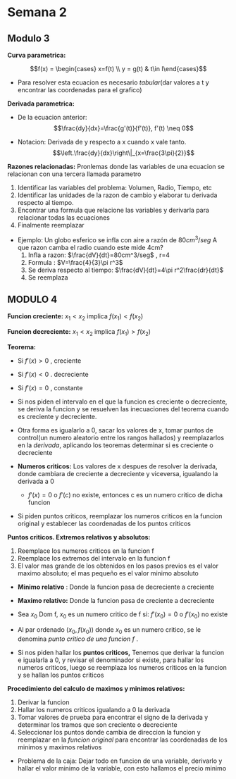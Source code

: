 # Semana 2

## Modulo 3

**Curva parametrica:**


$$f(x) = \begin{cases} x=f(t) \\ y = g(t) & t\in I\end{cases}$$

- Para resolver esta ecuacion es necesario *tabular*(dar valores a t y encontrar las coordenadas para el grafico)


**Derivada parametrica:**

- De la ecuacion anterior:
$$\frac{dy}{dx}=\frac{g'(t)}{f'(t)},  f'(t) \neq 0$$

- Notacion: Derivada de y respecto a x cuando x vale tanto.
$$\left.\frac{dy}{dx}\right\|_{x=\frac{3\pi}{2}}$$

**Razones relacionadas:** Pronlemas donde las variables de una ecuacion se relacionan con una tercera llamada parametro
1. Identificar las variables del problema: Volumen, Radio, Tiempo, etc
2. Identificar las unidades de la razon de cambio y elaborar tu derivada respecto al tiempo.
3. Encontrar una formula que relacione las variables y derivarla para relacionar todas las ecuaciones
4. Finalmente reemplazar

- Ejemplo: Un globo esferico se infla con aire a razón de $80cm^3/seg$ A que razon camba el radio cuando este mide 4cm?
	1. Infla a razon: $\frac{dV}{dt}=80cm^3/seg$ , r=4
	2. Formula : $V=\frac{4}{3}\pi r^3$ 
	3. Se deriva respecto al tiempo: $\frac{dV}{dt}=4\pi r^2\frac{dr}{dt}$ 
	4. Se reemplaza

## MODULO 4

**Funcion creciente:** $x_1 < x_2$   implica   $f(x_1) < f(x_2)$

**Funcion decreciente:** $x_1 < x_2$   implica   $f(x_1) > f(x_2)$ 

**Teorema:**
- Si $f'(x) > 0$ , creciente
- Si $f'(x) < 0$ . decreciente
- Si $f'(x)=0$ , constante

- Si nos piden el intervalo en el que la funcion es creciente o decreciente, se deriva la funcion y se resuelven las inecuaciones del teorema cuando es creciente y decreciente.
- Otra forma es igualarlo a 0, sacar los valores de x, tomar puntos de control(un numero aleatorio entre los rangos hallados) y reemplazarlos en la *derivada*, aplicando los teoremas determinar si es creciente o decreciente
- **Numeros criticos:** Los valores de x despues de resolver la derivada, donde cambiara de creciente a decreciente y viceversa, igualando la derivada a 0
	- $f'(x) =0$ o $f'(c)$ no existe, entonces c es un numero critico de dicha funcion
- Si piden puntos criticos, reemplazar los numeros criticos en la funcion original  y establecer las coordenadas de los puntos criticos

**Puntos criticos. Extremos relativos y absolutos:**  
1. Reemplace los numeros criticos en la funcion f
2. Reemplace los extremos del intervalo en la funcion f
3. El valor mas grande de los obtenidos en los pasos previos es el valor maximo absoluto; el mas pequeño es el valor minimo absoluto

- **Minimo relativo** : Donde la funcion pasa de decreciente a creciente
- **Maximo relativo:** Donde la funcion pasa de creciente a decreciente

- Sea $x_0$ Dom f, $x_0$ es un numero critico de f si:  $f'(x_0)=0$  o $f'(x_0)$ no existe
- Al par ordenado $(x_0,f(x_0))$ donde $x_0$ es un numero critico, se le denomina *punto critico de una funcion f* .


- Si nos piden hallar los **puntos criticos,** Tenemos que derivar la funcion e igualarla a 0, y revisar el denominador si existe, para hallar los numeros criticos, luego se reemplaza los numeros criticos en la funcion y se hallan los puntos criticos

**Procedimiento del calculo de maximos y minimos relativos:**
1. Derivar la funcion
2. Hallar los numeros criticos igualando a 0 la derivada
3. Tomar valores de prueba para encontrar el signo de la derivada y determinar los tramos que son creciente o decreciente
4. Seleccionar los puntos donde cambia de direccion la funcion y reemplazar en la *funcion original* para encontrar las coordenadas de los minimos y maximos relativos

- Problema de la caja: Dejar todo en funcion de una variable, derivarlo y hallar el valor minimo de la variable, con esto hallamos el precio minimo
